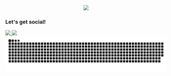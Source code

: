 <p align="center">
<img src="https://capsule-render.vercel.app/api?type=waving&color=auto&height=300&section=header&text=Hi%20Everyone!&fontSize=90" />
<!-- <p align="center"> -->
  <h3>Let's get social!</h3>
<a href="https://www.instagram.com/nimi.flaisher/">
<img src="https://cdn2.iconfinder.com/data/icons/social-media-2199/64/social_media_isometric_3-instagram-64.png" srcset="https://cdn2.iconfinder.com/data/icons/social-media-2199/64/social_media_isometric_3-instagram-128.png 2x">
<a href="https://www.linkedin.com/in/nimiflaisher/">
<img src="https://cdn2.iconfinder.com/data/icons/social-media-2199/64/social_media_isometric_14-linkedin-64.png" srcset="https://cdn2.iconfinder.com/data/icons/social-media-2199/64/social_media_isometric_14-linkedin-128.png 2x">
<!-- <p align="center"> -->
<img src="https://github.com/RavidEliyahu/RavidEliyahu/raw/main/resources/img/grid-snake.svg">
  </p>
